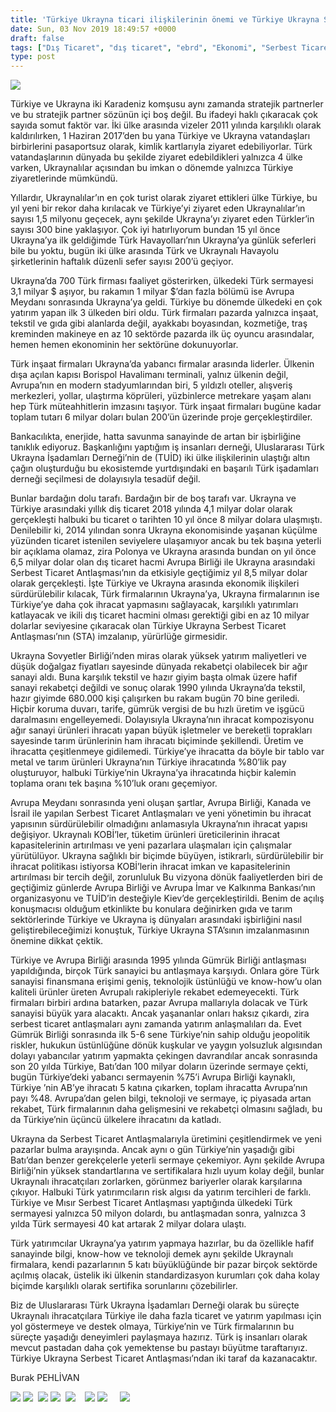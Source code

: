 ```yaml
---
title: 'Türkiye Ukrayna ticari ilişkilerinin önemi ve Türkiye Ukrayna Serbest Ticaret Antlaşması’nın getireceği fırsatlar'
date: Sun, 03 Nov 2019 18:49:57 +0000
draft: false
tags: ["Dış Ticaret", "dış ticaret", "ebrd", "Ekonomi", "Serbest Ticaret Antlaşması", "sunum", "TUİD", "TUİD (Türk Ukrayna İşadamları Derneği)", "Ukrayna Dış İlişkileri"]
type: post
---
```


![](https://burakpehlivan.org/wp-content/uploads/2019/11/IMG_9998-59.jpg)

Türkiye ve Ukrayna iki Karadeniz komşusu aynı zamanda stratejik partnerler ve bu stratejik partner sözünün içi boş değil. Bu ifadeyi haklı çıkaracak çok sayıda somut faktör var. İki ülke arasında vizeler 2011 yılında karşılıklı olarak kaldırılırken, 1 Haziran 2017’den bu yana Türkiye ve Ukrayna vatandaşları birbirlerini pasaportsuz olarak, kimlik kartlarıyla ziyaret edebiliyorlar. Türk vatandaşlarının dünyada bu şekilde ziyaret edebildikleri yalnızca 4 ülke varken, Ukraynalılar açısından bu imkan o dönemde yalnızca Türkiye ziyaretlerinde mümkündü.

Yıllardır, Ukraynalılar’ın en çok turist olarak ziyaret ettikleri ülke Türkiye, bu yıl yeni bir rekor daha kırılacak ve Türkiye’yi ziyaret eden Ukraynalılar’ın sayısı 1,5 milyonu geçecek, aynı şekilde Ukrayna’yı ziyaret eden Türkler’in sayısı 300 bine yaklaşıyor. Çok iyi hatırlıyorum bundan 15 yıl önce Ukrayna’ya ilk geldiğimde Türk Havayolları’nın Ukrayna’ya günlük seferleri bile bu yoktu, bugün iki ülke arasında Türk ve Ukraynalı Havayolu şirketlerinin haftalık düzenli sefer sayısı 200’ü geçiyor.

Ukrayna’da 700 Türk firması faaliyet gösterirken, ülkedeki Türk sermayesi 3,1 milyar $ aşıyor, bu rakamın 1 milyar $’dan fazla bölümü ise Avrupa Meydanı sonrasında Ukrayna’ya geldi. Türkiye bu dönemde ülkedeki en çok yatırım yapan ilk 3 ülkeden biri oldu. Türk firmaları pazarda yalnızca inşaat, tekstil ve gıda gibi alanlarda değil, ayakkabı boyasından, kozmetiğe, traş kreminden makineye en az 10 sektörde pazarda ilk üç oyuncu arasındalar, hemen hemen ekonominin her sektörüne dokunuyorlar.

Türk inşaat firmaları Ukrayna’da yabancı firmalar arasında liderler. Ülkenin dışa açılan kapısı Borispol Havalimanı terminali, yalnız ülkenin değil, Avrupa’nın en modern stadyumlarından biri, 5 yıldızlı oteller, alışveriş merkezleri, yollar, ulaştırma köprüleri, yüzbinlerce metrekare yaşam alanı hep Türk müteahhitlerin imzasını taşıyor. Türk inşaat firmaları bugüne kadar toplam tutarı 6 milyar doları bulan 200’ün üzerinde proje gerçekleştirdiler.

Bankacılıkta, enerjide, hatta savunma sanayinde de artan bir işbirliğine tanıklık ediyoruz. Başkanlığını yaptığım iş insanları derneği, Uluslararası Türk Ukrayna İşadamları Derneği’nin de (TUİD) iki ülke ilişkilerinin ulaştığı altın çağın oluşturduğu bu ekosistemde yurtdışındaki en başarılı Türk işadamları derneği seçilmesi de dolayısıyla tesadüf değil.

Bunlar bardağın dolu tarafı. Bardağın bir de boş tarafı var. Ukrayna ve Türkiye arasındaki yıllık diş ticaret 2018 yılında 4,1 milyar dolar olarak gerçekleşti halbuki bu ticaret o tarihten 10 yıl önce 8 milyar dolara ulaşmıştı. Denilebilir ki, 2014 yılından sonra Ukrayna ekonomisinde yaşanan küçülme yüzünden ticaret istenilen seviyelere ulaşamıyor ancak bu tek başına yeterli bir açıklama olamaz, zira Polonya ve Ukrayna arasında bundan on yıl önce 6,5 milyar dolar olan dış ticaret hacmi Avrupa Birliği ile Ukrayna arasındaki Serbest Ticaret Antlaşması’nın da etkisiyle geçtiğimiz yıl 8,5 milyar dolar olarak gerçekleşti. İşte Türkiye ve Ukrayna arasında ekonomik ilişkileri sürdürülebilir kılacak, Türk firmalarının Ukrayna’ya, Ukrayna firmalarının ise Türkiye’ye daha çok ihracat yapmasını sağlayacak, karşılıklı yatırımları katlayacak ve ikili dış ticaret hacmini olması gerektiği gibi en az 10 milyar dolarlar seviyesine çıkaracak olan Türkiye Ukrayna Serbest Ticaret Antlaşması’nın (STA) imzalanıp, yürürlüğe girmesidir.

Ukrayna Sovyetler Birliği’nden miras olarak yüksek yatırım maliyetleri ve düşük doğalgaz fiyatları sayesinde dünyada rekabetçi olabilecek bir ağır sanayi aldı. Buna karşılık tekstil ve hazır giyim başta olmak üzere hafif sanayi rekabetçi değildi ve sonuç olarak 1990 yılında Ukrayna’da tekstil, hazır giyimde 680.000 kişi çalışırken bu rakam bugün 70 bine geriledi. Hiçbir koruma duvarı, tarife, gümrük vergisi de bu hızlı üretim ve işgücü daralmasını engelleyemedi. Dolayısıyla Ukrayna’nın ihracat kompozisyonu ağır sanayi ürünleri ihracatı yapan büyük işletmeler ve bereketli toprakları sayesinde tarım ürünlerinin ham ihracatı biçiminde şekillendi. Üretim ve ihracatta çeşitlenmeye gidilemedi. Türkiye’ye ihracatta da böyle bir tablo var metal ve tarım ürünleri Ukrayna’nın Türkiye ihracatında %80’lik pay oluşturuyor, halbuki Türkiye’nin Ukrayna’ya ihracatında hiçbir kalemin toplama oranı tek başına %10’luk oranı geçemiyor.

Avrupa Meydanı sonrasında yeni oluşan şartlar, Avrupa Birliği, Kanada ve İsrail ile yapılan Serbest Ticaret Antlaşmaları ve yeni yönetimin bu ihracat yapısının sürdürülebilir olmadığını anlamasıyla Ukrayna’nın ihracat yapısı değişiyor. Ukraynalı KOBİ’ler, tüketim ürünleri üreticilerinin ihracat kapasitelerinin artırılması ve yeni pazarlara ulaşmaları için çalışmalar yürütülüyor. Ukrayna sağlıklı bir biçimde büyüyen, istikrarlı, sürdürülebilir bir ihracat politikası istiyorsa KOBİ’lerin ihracat imkan ve kapasitelerinin artırılması bir tercih değil, zorunluluk Bu vizyona dönük faaliyetlerden biri de geçtiğimiz günlerde Avrupa Birliği ve Avrupa İmar ve Kalkınma Bankası’nın organizasyonu ve TUİD’in desteğiyle Kiev’de gerçekleştirildi. Benim de açılış konuşmacısı olduğum etkinlikte bu konulara değinirken gıda ve tarım sektörlerinde Türkiye ve Ukrayna iş dünyaları arasındaki işbirliğini nasıl geliştirebileceğimizi konuştuk, Türkiye Ukrayna STA’sının imzalanmasının önemine dikkat çektik.

Türkiye ve Avrupa Birliği arasında 1995 yılında Gümrük Birliği antlaşması yapıldığında, birçok Türk sanayici bu antlaşmaya karşıydı. Onlara göre Türk sanayisi finansmana erişimi geniş, teknolojik üstünlüğü ve know-how’u olan kaliteli ürünler üreten Avrupalı rakipleriyle rekabet edemeyecekti. Türk firmaları birbiri ardına batarken, pazar Avrupa mallarıyla dolacak ve Türk sanayisi büyük yara alacaktı. Ancak yaşananlar onları haksız çıkardı, zira serbest ticaret antlaşmaları aynı zamanda yatırım anlaşmalıları da. Evet Gümrük Birliği sonrasında ilk 5-6 sene Türkiye’nin sahip olduğu jeopolitik riskler, hukukun üstünlüğüne dönük kuşkular ve yaygın yolsuzluk algısından dolayı yabancılar yatırım yapmakta çekingen davrandılar ancak sonrasında son 20 yılda Türkiye, Batı’dan 100 milyar doların üzerinde sermaye çekti, bugün Türkiye’deki yabancı sermayenin %75’i Avrupa Birliği kaynaklı, Türkiye ’nin AB’ye ihracatı 5 katına çıkarken, toplam ihracatta Avrupa’nın payı %48. Avrupa’dan gelen bilgi, teknoloji ve sermaye, iç piyasada artan rekabet, Türk firmalarının daha gelişmesini ve rekabetçi olmasını sağladı, bu da Türkiye’nin üçüncü ülkelere ihracatını da katladı.

Ukrayna da Serbest Ticaret Antlaşmalarıyla üretimini çeşitlendirmek ve yeni pazarlar bulma arayışında. Ancak aynı o gün Türkiye’nin yaşadığı gibi Batı’dan benzer gerekçelerle yeterli sermaye çekemiyor. Aynı şekilde Avrupa Birliği’nin yüksek standartlarına ve sertifikalara hızlı uyum kolay değil, bunlar Ukraynalı ihracatçıları zorlarken, görünmez bariyerler olarak karşılarına çıkıyor. Halbuki Türk yatırımcıların risk algısı da yatırım tercihleri de farklı. Türkiye ve Mısır Serbest Ticaret Antlaşması yaptığında ülkedeki Türk sermayesi yalnızca 50 milyon dolardı, bu antlaşmadan sonra, yalnızca 3 yılda Türk sermayesi 40 kat artarak 2 milyar dolara ulaştı.

Türk yatırımcılar Ukrayna’ya yatırım yapmaya hazırlar, bu da özellikle hafif sanayinde bilgi, know-how ve teknoloji demek aynı şekilde Ukraynalı firmalara, kendi pazarlarının 5 katı büyüklüğünde bir pazar birçok sektörde açılmış olacak, üstelik iki ülkenin standardizasyon kurumları çok daha kolay biçimde karşılıklı olarak sertifika sorunlarını çözebilirler.

Biz de Uluslararası Türk Ukrayna İşadamları Derneği olarak bu süreçte Ukraynalı ihracatçılara Türkiye ile daha fazla ticaret ve yatırım yapılması için yol göstermeye ve destek olmaya, Türkiye’nin ve Türk firmalarının bu süreçte yaşadığı deneyimleri paylaşmaya hazırız. Türk iş insanları olarak mevcut pastadan daha çok yemektense bu pastayı büyütme taraftarıyız. Türkiye Ukrayna Serbest Ticaret Antlaşması’ndan iki taraf da kazanacaktır.

Burak PEHLİVAN

![](https://burakpehlivan.org/wp-content/uploads/2019/11/IMG_9842-2.jpg) ![](https://burakpehlivan.org/wp-content/uploads/2019/11/IMG_9846-4.jpg)  ![](https://burakpehlivan.org/wp-content/uploads/2019/11/IMG_9879-12.jpg) ![](https://burakpehlivan.org/wp-content/uploads/2019/11/IMG_9890-19.jpg)  ![](https://burakpehlivan.org/wp-content/uploads/2019/11/IMG_9918-32.jpg)    ![](https://burakpehlivan.org/wp-content/uploads/2019/11/IMG_9963-44.jpg) ![](https://burakpehlivan.org/wp-content/uploads/2019/11/IMG_9974-48.jpg)     ![](https://burakpehlivan.org/wp-content/uploads/2019/11/IMG_9998-55.jpg)